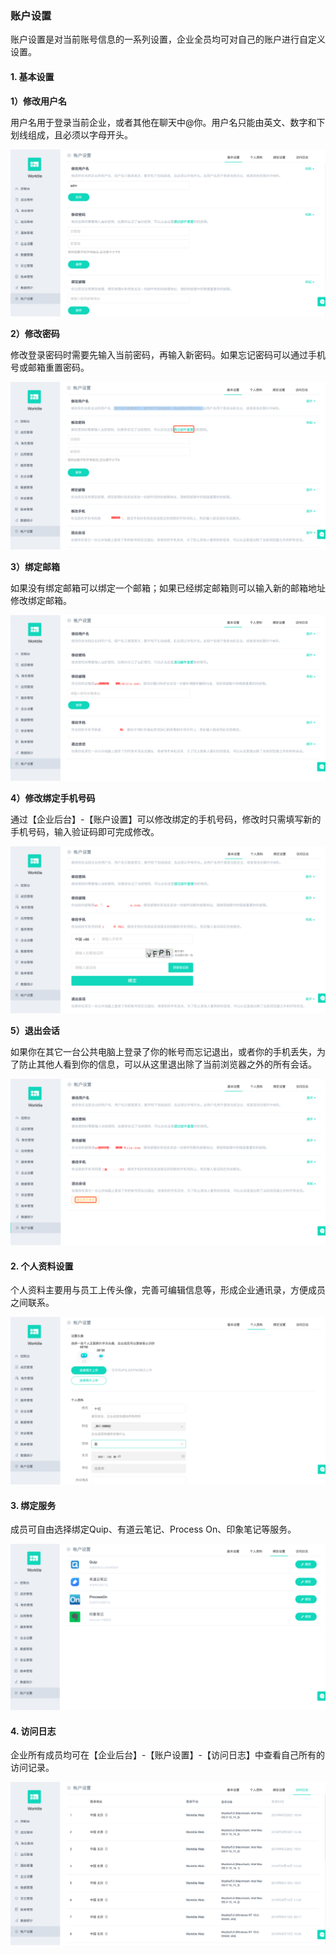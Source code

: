 ### 账户设置

账户设置是对当前账号信息的一系列设置，企业全员均可对自己的账户进行自定义设置。

#### 1. 基本设置

**1）修改用户名**

用户名用于登录当前企业，或者其他在聊天中@你。用户名只能由英文、数字和下划线组成，且必须以字母开头。

![](/assets/账户设置.png)

**2）修改密码**

修改登录密码时需要先输入当前密码，再输入新密码。如果忘记密码可以通过手机号或邮箱重置密码。

![](/assets/账户设置-修改密码.png)

**3）绑定邮箱**

如果没有绑定邮箱可以绑定一个邮箱；如果已经绑定邮箱则可以输入新的邮箱地址修改绑定邮箱。

![](/assets/账户设置-绑定邮箱.png)

**4）修改绑定手机号码**

通过【企业后台】-【账户设置】可以修改绑定的手机号码，修改时只需填写新的手机号码，输入验证码即可完成修改。

![](/assets/账户设置-修改手机.png)

**5）退出会话**

如果你在其它一台公共电脑上登录了你的帐号而忘记退出，或者你的手机丢失，为了防止其他人看到你的信息，可以从这里退出除了当前浏览器之外的所有会话。

![](/assets/账户设置-退出会话.png)

#### 2. 个人资料设置

个人资料主要用与员工上传头像，完善可编辑信息等，形成企业通讯录，方便成员之间联系。

![](/assets/账户设置-个人资料.png)

#### 3. 绑定服务

成员可自由选择绑定Quip、有道云笔记、Process On、印象笔记等服务。

![](/assets/账户设置-绑定设置.png)

#### 4. 访问日志

企业所有成员均可在【企业后台】-【账户设置】-【访问日志】中查看自己所有的访问记录。

![](/assets/账户设置-访问日志.png)
